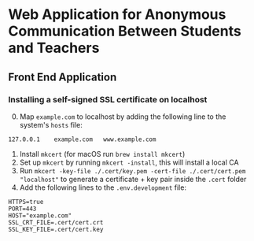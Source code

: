 # Web Application for Anonymous Communication Between Students and Teachers
## Front End Application

### Installing a self-signed SSL certificate on localhost

0. Map `example.com` to localhost by adding the following line to the system's `hosts` file:

```
127.0.0.1    example.com   www.example.com
```

1. Install `mkcert` (for macOS run `brew install mkcert`)
2. Set up `mkcert` by running `mkcert -install`, this will install a local CA
3. Run `mkcert -key-file ./.cert/key.pem -cert-file ./.cert/cert.pem "localhost"` to generate a certificate + key pair inside the `.cert` folder
4. Add the following lines to the `.env.development` file:

```
HTTPS=true
PORT=443
HOST="example.com"
SSL_CRT_FILE=.cert/cert.crt
SSL_KEY_FILE=.cert/cert.key
```

